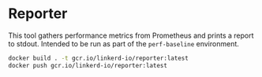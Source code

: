 # Reporter

This tool gathers performance metrics from Prometheus and prints a report to
stdout. Intended to be run as part of the `perf-baseline` environment.

```bash
docker build . -t gcr.io/linkerd-io/reporter:latest
docker push gcr.io/linkerd-io/reporter:latest
```
